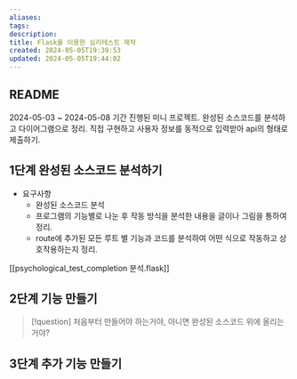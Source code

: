 ```yaml
---
aliases: 
tags: 
description:
title: Flask를 이용한 심리테스트 제작
created: 2024-05-05T19:39:53
updated: 2024-05-05T19:44:02
---
```


## README

2024-05-03 ~ 2024-05-08 기간 진행된 미니 프로젝트. 완성된 소스코드를 분석하고 다이어그램으로 정리. 직접 구현하고 사용자 정보를 동적으로 입력받아 api의 형태로 제출하기.

## 1단계 완성된 소스코드 분석하기

- 요구사항
	- 완성된 소스코드 분석
	- 프로그램의 기능별로 나눈 후 작동 방식을 분석한 내용을 글이나 그림을 통하여 정리.
	- route에 추가된 모든 루트 별 기능과 코드를 분석하여 어떤 식으로 작동하고 상호작용하는지 정리.

[[psychological_test_completion 분석.flask]]

## 2단계 기능 만들기

> [!question] 처음부터 만들어야 하는거야, 아니면 완성된 소스코드 위에 올리는거야?

## 3단계 추가 기능 만들기
